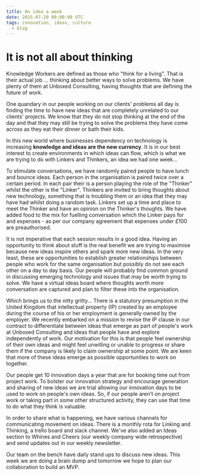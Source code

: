 ```yaml
---
title: An idea a week
date: 2015-07-20 00:00:00 UTC
tags: innovation, ideas, culture
  - blog
---
```


# It is not all about thinking

Knowledge Workers are defined as those who "think for a living". That is their actual job ... thinking about better ways to solve problems. We have plenty of them at Unboxed Consulting, having thoughts that are defining the future of work.

One quandary in our people working on our clients' problems all day is finding the time to have new ideas that are completely unrelated to our clients' projects. We know that they do not stop thinking at the end of the day and that they may still be trying to solve the problems they have come across as they eat their dinner or bath their kids. 

In this new world where businesses dependency on technology is increasing <b>knowledge and ideas are the new currency</b>. It is in our best interest to create environments in which ideas can flow, which is what we are trying to do with Linkers and Thinkers, an idea we had one week...

To stimulate conversations, we have randomly paired people to have lunch and bounce ideas. Each person in the organisation is paired twice over a certain period. In each pair their is a person playing the role of the "Thinker" whilst the other is the "Linker". Thinkers are invited to bring thoughts about new technology, something that is troubling them or an idea that they may have had whilst doing a random task. Linkers set up a time and place to meet the Thinker and have an opinion on the Thinker's thoughts. We have added food to the mix for fuelling conversation which the Linker pays for and expenses - as per our company agreement that expenses under £100 are preauthorised.

It is not imperative that each session results in a good idea. Having an opportunity to think about stuff is the real benefit we are trying to maximise because new ideas inspire others and spark more new ideas. In the very least, these are opportunities to establish greater relationships between people who work for the same organisation but possibly do not see each other on a day to day basis. Our people will probably find common ground in discussing emerging technology and issues that may be worth trying to solve. We have a virtual ideas board where thoughts worth more conversation are captured and plan to filter these into the organisation. 

Which brings us to the nitty gritty... There is a statutory presumption in the United Kingdom that intellectual property (IP) created by an employee during the course of his or her employment is generally owned by the employer. We recently embarked on a mission to revise the IP clause in our contract to differentiate between ideas that emerge as part of people's work at Unboxed Consulting and ideas that people have and explore independently of work. Our motivation for this is that people feel ownership of their own ideas and might feel unwilling or unable to progress or share them if the company is likely to claim ownership at some point. We are keen that more of these ideas emerge as possible opportunities to work on together.

Our people get 10 innovation days a year that are for booking time out from project work. To bolster our innovation strategy and encourage generation and sharing of new ideas we are trial allowing our innovation days to be used to work on people's own ideas. So, if our people aren’t on project work or taking part in some other structured activity, they can use that time to do what they think is valuable.

In order to share what is happening, we have various channels for communicating movement on ideas. There is a monthly rota for Linking and Thinking, a trello board and slack channel. We've also added an Ideas section to Whines and Cheers (our weekly company wide retrospective) and send updates out in our weekly newsletter.

Our team on the bench have daily stand ups to discuss new ideas. This week we are doing a brain dump and tomorrow we hope to plan our collaboration to build an MVP.

